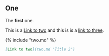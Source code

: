## One

The **first** one.

This is a [Link to two](two.md "Title 2") and this is is a [link to three](three.md).

{% include "two.md" %}

<!-- comment -->

``` markdown
[Link to two](two.md "Title 2")
```

<!-- endcomment -->